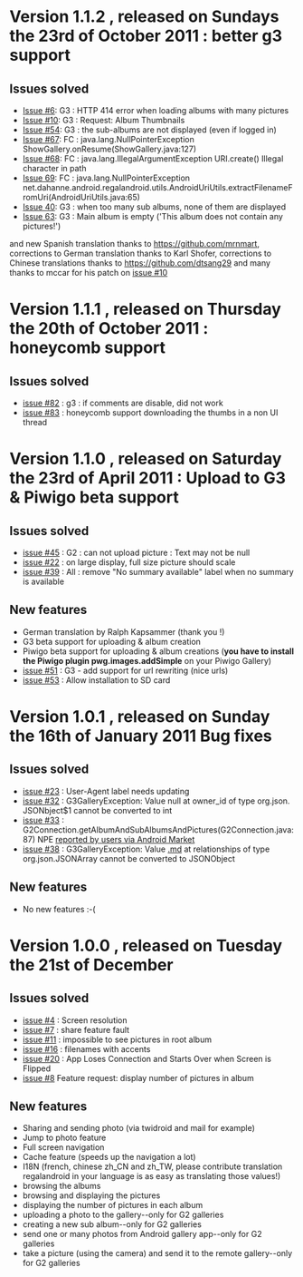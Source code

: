 # Version 1.1.2 , released on Sundays the 23rd of October 2011 : better g3 support #
## Issues solved ##
  * [Issue #6](https://code.google.com/p/regalandroid/issues/detail?id=#6): 	G3 : HTTP 414 error when loading albums with many pictures
  * [Issue #10](https://code.google.com/p/regalandroid/issues/detail?id=#10): 	G3 : Request: Album Thumbnails
  * [Issue #54](https://code.google.com/p/regalandroid/issues/detail?id=#54): 	G3 : the sub-albums are not displayed (even if logged in)
  * [Issue #67](https://code.google.com/p/regalandroid/issues/detail?id=#67): 	FC : java.lang.NullPointerException ShowGallery.onResume(ShowGallery.java:127)
  * [Issue #68](https://code.google.com/p/regalandroid/issues/detail?id=#68): 	FC : java.lang.IllegalArgumentException URI.create() Illegal character in path
  * [Issue 69](https://code.google.com/p/regalandroid/issues/detail?id=69): 	FC : java.lang.NullPointerException net.dahanne.android.regalandroid.utils.AndroidUriUtils.extractFilenameFromUri(AndroidUriUtils.java:65)
  * [Issue 40](https://code.google.com/p/regalandroid/issues/detail?id=40): 	G3 : when too many sub albums, none of them are displayed
  * [Issue 63](https://code.google.com/p/regalandroid/issues/detail?id=63): 	G3 : Main album is empty ('This album does not contain any pictures!')

and new Spanish translation thanks to https://github.com/mrnmart, corrections to German translation thanks to Karl Shofer, corrections to Chinese translations thanks to https://github.com/dtsang29 and many thanks to mccar for his patch on [issue #10](https://code.google.com/p/regalandroid/issues/detail?id=#10)

# Version 1.1.1 , released on Thursday the 20th of October 2011 : honeycomb support #
## Issues solved ##
  * [issue #82](https://code.google.com/p/regalandroid/issues/detail?id=#82) : g3 : if comments are disable, did not work
  * [issue #83](https://code.google.com/p/regalandroid/issues/detail?id=#83) : honeycomb support downloading the thumbs in a non UI thread


# Version 1.1.0 , released on Saturday the 23rd of April 2011 : Upload to G3 & Piwigo beta support #
## Issues solved ##
  * [issue #45](https://code.google.com/p/regalandroid/issues/detail?id=#45) : G2 : can not upload picture : Text may not be null
  * [issue #22](https://code.google.com/p/regalandroid/issues/detail?id=#22) : on large display, full size picture should scale
  * [issue #39](https://code.google.com/p/regalandroid/issues/detail?id=#39) : All : remove "No summary available" label when no summary is available


## New features ##
  * German translation by Ralph Kapsammer (thank you !)
  * G3 beta support for uploading & album creation
  * Piwigo beta support for uploading & album creations (**you have to install the Piwigo plugin pwg.images.addSimple** on your Piwigo Gallery)
  * [issue #51](https://code.google.com/p/regalandroid/issues/detail?id=#51) : G3 - add support for url rewriting (nice urls)
  * [issue #53](https://code.google.com/p/regalandroid/issues/detail?id=#53) : Allow installation to SD card





# Version 1.0.1 , released on Sunday the 16th of January 2011 Bug fixes #
## Issues solved ##
  * [issue #23](https://code.google.com/p/regalandroid/issues/detail?id=#23) : User-Agent label needs updating
  * [issue #32](https://code.google.com/p/regalandroid/issues/detail?id=#32) : G3GalleryException: Value null at owner\_id of type org.json. JSONbject$1 cannot be converted to int
  * [issue #33](https://code.google.com/p/regalandroid/issues/detail?id=#33) : G2Connection.getAlbumAndSubAlbumsAndPictures(G2Connection.java:87) NPE [reported by users via Android Market](crash.md)
  * [issue #38](https://code.google.com/p/regalandroid/issues/detail?id=#38) : G3GalleryException: Value [.md](.md) at relationships of type org.json.JSONArray cannot be converted to JSONObject

## New features ##
  * No new features :-(



# Version 1.0.0 , released on Tuesday the 21st of December #
## Issues solved ##
  * [issue #4](https://code.google.com/p/regalandroid/issues/detail?id=#4) : Screen resolution
  * [issue #7](https://code.google.com/p/regalandroid/issues/detail?id=#7) : share feature fault
  * [issue #11](https://code.google.com/p/regalandroid/issues/detail?id=#11) : impossible to see pictures in root album
  * [issue #16](https://code.google.com/p/regalandroid/issues/detail?id=#16) : filenames with accents
  * [issue #20](https://code.google.com/p/regalandroid/issues/detail?id=#20) : App Loses Connection and Starts Over when Screen is Flipped
  * [issue #8](https://code.google.com/p/regalandroid/issues/detail?id=#8)	Feature request: display number of pictures in album

## New features ##
  * Sharing and sending photo (via twidroid and mail for example)
  * Jump to photo feature
  * Full screen navigation
  * Cache feature (speeds up the navigation a lot)
  * I18N (french, chinese zh\_CN and zh\_TW, please contribute translation regalandroid in your language is as easy as translating those values!)
  * browsing the albums
  * browsing and displaying the pictures
  * displaying the number of pictures in each album
  * uploading a photo to the gallery--only for G2 galleries
  * creating a new sub album--only for G2 galleries
  * send one or many photos from Android gallery app--only for G2 galleries
  * take a picture (using the camera) and send it to the remote gallery--only for G2 galleries
